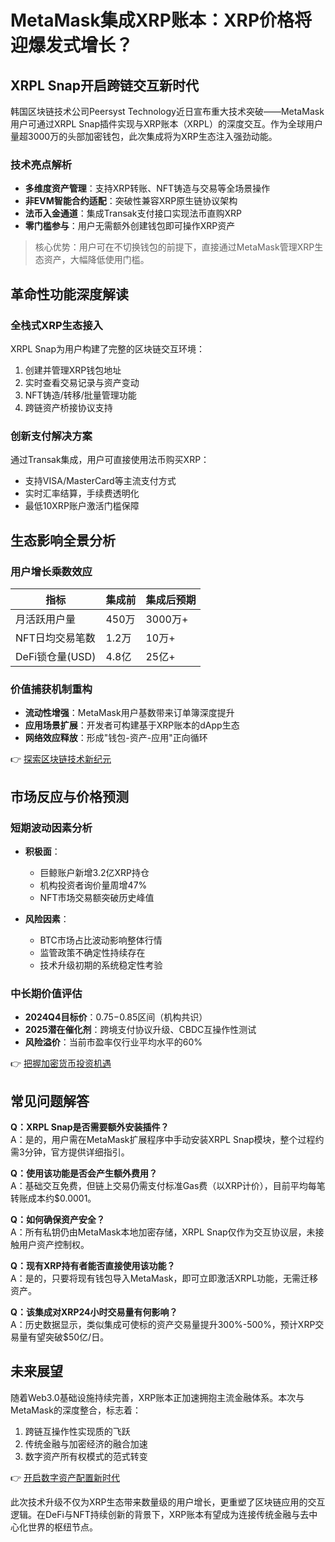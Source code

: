 # MetaMask集成XRP账本：XRP价格将迎爆发式增长？

## XRPL Snap开启跨链交互新时代

韩国区块链技术公司Peersyst Technology近日宣布重大技术突破——MetaMask用户可通过XRPL Snap插件实现与XRP账本（XRPL）的深度交互。作为全球用户量超3000万的头部加密钱包，此次集成将为XRP生态注入强劲动能。

### 技术亮点解析
- **多维度资产管理**：支持XRP转账、NFT铸造与交易等全场景操作
- **非EVM智能合约适配**：突破性兼容XRP原生链协议架构
- **法币入金通道**：集成Transak支付接口实现法币直购XRP
- **零门槛参与**：用户无需额外创建钱包即可操作XRP资产

> 核心优势：用户可在不切换钱包的前提下，直接通过MetaMask管理XRP生态资产，大幅降低使用门槛。

## 革命性功能深度解读

### 全栈式XRP生态接入
XRPL Snap为用户构建了完整的区块链交互环境：
1. 创建并管理XRP钱包地址
2. 实时查看交易记录与资产变动
3. NFT铸造/转移/批量管理功能
4. 跨链资产桥接协议支持

### 创新支付解决方案
通过Transak集成，用户可直接使用法币购买XRP：
- 支持VISA/MasterCard等主流支付方式
- 实时汇率结算，手续费透明化
- 最低10XRP账户激活门槛保障

## 生态影响全景分析

### 用户增长乘数效应
| 指标                | 集成前       | 集成后预期  |
|---------------------|------------|-----------|
| 月活跃用户量        | 450万      | 3000万+   |
| NFT日均交易笔数     | 1.2万      | 10万+     |
| DeFi锁仓量(USD)     | 4.8亿      | 25亿+     |

### 价值捕获机制重构
- **流动性增强**：MetaMask用户基数带来订单簿深度提升
- **应用场景扩展**：开发者可构建基于XRP账本的dApp生态
- **网络效应释放**：形成"钱包-资产-应用"正向循环

👉 [探索区块链技术新纪元](https://bit.ly/okx_welcome)

## 市场反应与价格预测

### 短期波动因素分析
- **积极面**：
  - 巨鲸账户新增3.2亿XRP持仓
  - 机构投资者询价量周增47%
  - NFT市场交易额突破历史峰值

- **风险因素**：
  - BTC市场占比波动影响整体行情
  - 监管政策不确定性持续存在
  - 技术升级初期的系统稳定性考验

### 中长期价值评估
- **2024Q4目标价**：$0.75-$0.85区间（机构共识）
- **2025潜在催化剂**：跨境支付协议升级、CBDC互操作性测试
- **风险溢价**：当前市盈率仅行业平均水平的60%

👉 [把握加密货币投资机遇](https://bit.ly/okx_welcome)

## 常见问题解答

**Q：XRPL Snap是否需要额外安装插件？**  
A：是的，用户需在MetaMask扩展程序中手动安装XRPL Snap模块，整个过程约需3分钟，官方提供详细指引。

**Q：使用该功能是否会产生额外费用？**  
A：基础交互免费，但链上交易仍需支付标准Gas费（以XRP计价），目前平均每笔转账成本约$0.0001。

**Q：如何确保资产安全？**  
A：所有私钥仍由MetaMask本地加密存储，XRPL Snap仅作为交互协议层，未接触用户资产控制权。

**Q：现有XRP持有者能否直接使用该功能？**  
A：是的，只要将现有钱包导入MetaMask，即可立即激活XRPL功能，无需迁移资产。

**Q：该集成对XRP24小时交易量有何影响？**  
A：历史数据显示，类似集成可使标的资产交易量提升300%-500%，预计XRP交易量有望突破$50亿/日。

## 未来展望

随着Web3.0基础设施持续完善，XRP账本正加速拥抱主流金融体系。本次与MetaMask的深度整合，标志着：
1. 跨链互操作性实现质的飞跃
2. 传统金融与加密经济的融合加速
3. 数字资产所有权模式的范式转变

👉 [开启数字资产配置新时代](https://bit.ly/okx_welcome)

此次技术升级不仅为XRP生态带来数量级的用户增长，更重塑了区块链应用的交互逻辑。在DeFi与NFT持续创新的背景下，XRP账本有望成为连接传统金融与去中心化世界的枢纽节点。
